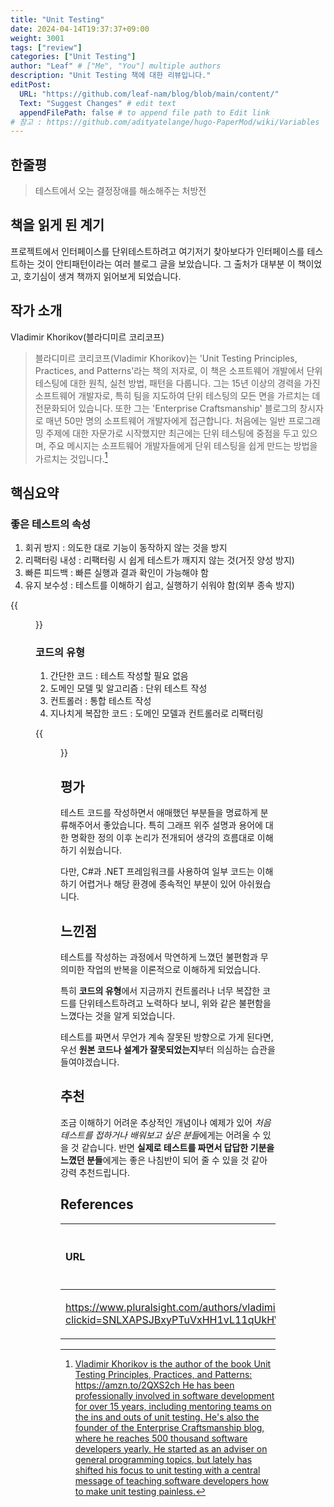 ```yaml
---
title: "Unit Testing"
date: 2024-04-14T19:37:37+09:00
weight: 3001
tags: ["review"]
categories: ["Unit Testing"]
author: "Leaf" # ["Me", "You"] multiple authors
description: "Unit Testing 책에 대한 리뷰입니다."
editPost:
  URL: "https://github.com/leaf-nam/blog/blob/main/content/"
  Text: "Suggest Changes" # edit text
  appendFilePath: false # to append file path to Edit link
# 참고 : https://github.com/adityatelange/hugo-PaperMod/wiki/Variables
---
```


## 한줄평

> 테스트에서 오는 결정장애를 해소해주는 처방전

## 책을 읽게 된 계기

프로젝트에서 인터페이스를 단위테스트하려고 여기저기 찾아보다가 인터페이스를 테스트하는 것이 안티패턴이라는 여러 블로그 글을 보았습니다. 그 출처가 대부분 이 책이었고, 호기심이 생겨 책까지 읽어보게 되었습니다.

## 작가 소개

Vladimir Khorikov(블라디미르 코리코프)

> 블라디미르 코리코프(Vladimir Khorikov)는 'Unit Testing Principles, Practices, and Patterns'라는 책의 저자로, 이 책은 소프트웨어 개발에서 단위 테스팅에 대한 원칙, 실천 방법, 패턴을 다룹니다. 그는 15년 이상의 경력을 가진 소프트웨어 개발자로, 특히 팀을 지도하여 단위 테스팅의 모든 면을 가르치는 데 전문화되어 있습니다. 또한 그는 'Enterprise Craftsmanship' 블로그의 창시자로 매년 50만 명의 소프트웨어 개발자에게 접근합니다. 처음에는 일반 프로그래밍 주제에 대한 자문가로 시작했지만 최근에는 단위 테스팅에 중점을 두고 있으며, 주요 메시지는 소프트웨어 개발자들에게 단위 테스팅을 쉽게 만드는 방법을 가르치는 것입니다.[^1]

## 핵심요약

### 좋은 테스트의 속성

1. 회귀 방지 : 의도한 대로 기능이 동작하지 않는 것을 방지
2. 리팩터링 내성 : 리팩터링 시 쉽게 테스트가 깨지지 않는 것(거짓 양성 방지)
3. 빠른 피드백 : 빠른 실행과 결과 확인이 가능해야 함
4. 유지 보수성 : 테스트를 이해하기 쉽고, 실행하기 쉬워야 함(외부 종속 방지)

{{<figure src="diagram.png" caption="테스트의 속성과 테스트 종류 사이의 관계">}}

### 코드의 유형

1. 간단한 코드 : 테스트 작성할 필요 없음
2. 도메인 모델 및 알고리즘 : 단위 테스트 작성
3. 컨트롤러 : 통합 테스트 작성
4. 지나치게 복잡한 코드 : 도메인 모델과 컨트롤러로 리팩터링

{{<figure src="code_type.png" caption="코드의 유형 분류">}}

## 평가

테스트 코드를 작성하면서 애매했던 부분들을 명료하게 분류해주어서 좋았습니다. 특히 그래프 위주 설명과 용어에 대한 명확한 정의 이후 논리가 전개되어 생각의 흐름대로 이해하기 쉬웠습니다.

다만, C#과 .NET 프레임워크를 사용하여 일부 코드는 이해하기 어렵거나 해당 환경에 종속적인 부분이 있어 아쉬웠습니다.

## 느낀점

테스트를 작성하는 과정에서 막연하게 느꼈던 불편함과 무의미한 작업의 반복을 이론적으로 이해하게 되었습니다.

특히 **코드의 유형**에서 지금까지 컨트롤러나 너무 복잡한 코드를 단위테스트하려고 노력하다 보니, 위와 같은 불편함을 느꼈다는 것을 알게 되었습니다.

테스트를 짜면서 무언가 계속 잘못된 방향으로 가게 된다면, 우선 **원본 코드나 설계가 잘못되었는지**부터 의심하는 습관을 들여야겠습니다.

## 추천

조금 이해하기 어려운 추상적인 개념이나 예제가 있어 *처음 테스트를 접하거나 배워보고 싶은 분들*에게는 어려울 수 있을 것 같습니다. 반면 **실제로 테스트를 짜면서 답답한 기분을 느꼈던 분들**에게는 좋은 나침반이 되어 줄 수 있을 것 같아 강력 추천드립니다.

## References

| URL                                                                                                                                                                                                                         | 게시일자 | 방문일자    | 작성자            |
| :-------------------------------------------------------------------------------------------------------------------------------------------------------------------------------------------------------------------------- | :------- | :---------- | :---------------- |
| https://www.pluralsight.com/authors/vladimir-khorikov?clickid=SNLXAPSJBxyPTuVxHH1vL11qUkHWyE09awR9R80&irgwc=1&mpid=1970485&aid=7010a000001xAKZAA2&utm_medium=digital_affiliate&utm_campaign=1970485&utm_source=impactradius | 미확인   | 2024.04.14. | Vladimir Khorikov |

[^1]: [Vladimir Khorikov is the author of the book Unit Testing Principles, Practices, and Patterns: https://amzn.to/2QXS2ch He has been professionally involved in software development for over 15 years, including mentoring teams on the ins and outs of unit testing. He's also the founder of the Enterprise Craftsmanship blog, where he reaches 500 thousand software developers yearly. He started as an adviser on general programming topics, but lately has shifted his focus to unit testing with a central message of teaching software developers how to make unit testing painless.](https://www.pluralsight.com/authors/vladimir-khorikov?clickid=SNLXAPSJBxyPTuVxHH1vL11qUkHWyE09awR9R80&irgwc=1&mpid=1970485&aid=7010a000001xAKZAA2&utm_medium=digital_affiliate&utm_campaign=1970485&utm_source=impactradius)
